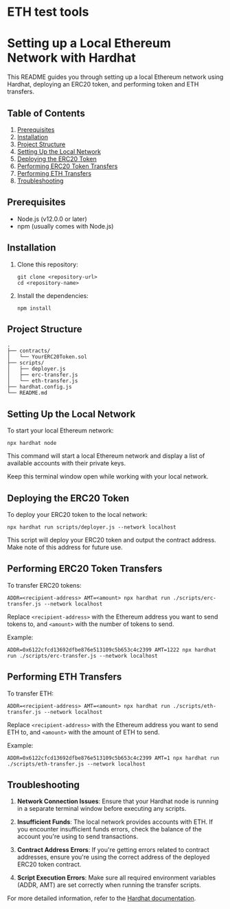 # ETH test tools
# Setting up a Local Ethereum Network with Hardhat

This README guides you through setting up a local Ethereum network using Hardhat, deploying an ERC20 token, and performing token and ETH transfers.

## Table of Contents

1. [Prerequisites](#prerequisites)
2. [Installation](#installation)
3. [Project Structure](#project-structure)
4. [Setting Up the Local Network](#setting-up-the-local-network)
5. [Deploying the ERC20 Token](#deploying-the-erc20-token)
6. [Performing ERC20 Token Transfers](#performing-erc20-token-transfers)
7. [Performing ETH Transfers](#performing-eth-transfers)
8. [Troubleshooting](#troubleshooting)

## Prerequisites

- Node.js (v12.0.0 or later)
- npm (usually comes with Node.js)

## Installation

1. Clone this repository:
   ```
   git clone <repository-url>
   cd <repository-name>
   ```

2. Install the dependencies:
   ```
   npm install
   ```

## Project Structure

```
.
├── contracts/
│   └── YourERC20Token.sol
├── scripts/
│   ├── deployer.js
│   ├── erc-transfer.js
│   └── eth-transfer.js
├── hardhat.config.js
└── README.md
```

## Setting Up the Local Network

To start your local Ethereum network:

```
npx hardhat node
```

This command will start a local Ethereum network and display a list of available accounts with their private keys.

Keep this terminal window open while working with your local network.

## Deploying the ERC20 Token

To deploy your ERC20 token to the local network:

```
npx hardhat run scripts/deployer.js --network localhost
```

This script will deploy your ERC20 token and output the contract address. Make note of this address for future use.

## Performing ERC20 Token Transfers

To transfer ERC20 tokens:

```
ADDR=<recipient-address> AMT=<amount> npx hardhat run ./scripts/erc-transfer.js --network localhost
```

Replace `<recipient-address>` with the Ethereum address you want to send tokens to, and `<amount>` with the number of tokens to send.

Example:
```
ADDR=0x6122cfcd13692dfbe876e513109c5b653c4c2399 AMT=1222 npx hardhat run ./scripts/erc-transfer.js --network localhost
```

## Performing ETH Transfers

To transfer ETH:

```
ADDR=<recipient-address> AMT=<amount> npx hardhat run ./scripts/eth-transfer.js --network localhost
```

Replace `<recipient-address>` with the Ethereum address you want to send ETH to, and `<amount>` with the amount of ETH to send.

Example:
```
ADDR=0x6122cfcd13692dfbe876e513109c5b653c4c2399 AMT=1 npx hardhat run ./scripts/eth-transfer.js --network localhost
```

## Troubleshooting

1. **Network Connection Issues**: Ensure that your Hardhat node is running in a separate terminal window before executing any scripts.

2. **Insufficient Funds**: The local network provides accounts with ETH. If you encounter insufficient funds errors, check the balance of the account you're using to send transactions.

3. **Contract Address Errors**: If you're getting errors related to contract addresses, ensure you're using the correct address of the deployed ERC20 token contract.

4. **Script Execution Errors**: Make sure all required environment variables (ADDR, AMT) are set correctly when running the transfer scripts.

For more detailed information, refer to the [Hardhat documentation](https://hardhat.org/getting-started/).
